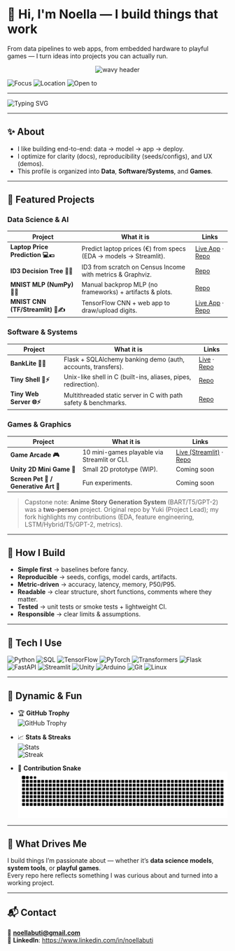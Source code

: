 # 👋 Hi, I'm Noella — I build things that work

From data pipelines to web apps, from embedded hardware to playful games — I turn ideas into projects you can actually run.

<p align="center">
  <img src="https://capsule-render.vercel.app/api?text=Hey%20There!%20I'm%20Noella%20✨&animation=fadeIn&type=waving&color=F75C7E&height=120&fontColor=ffffff" alt="wavy header"/>
</p>

![Focus](https://img.shields.io/badge/focus-Data%20Science%20%7C%20Software%20Systems%20%7C%20Games-F75C7E)
![Location](https://img.shields.io/badge/location-Seattle%20Area-FF7AA2)
![Open to](https://img.shields.io/badge/open%20to-Internships%20%26%20New%20Grad-9B5DE5)

---

![Typing SVG](https://readme-typing-svg.demolab.com?font=Fira+Code&size=24&pause=1000&color=F75C7E&width=600&lines=Data+Science+📊;Software+%26+Systems💻;Games+%26+Graphics🎮;Always+Learning💡)

---

## ✨ About

- I like building end-to-end: data → model → app → deploy.  
- I optimize for clarity (docs), reproducibility (seeds/configs), and UX (demos).  
- This profile is organized into **Data**, **Software/Systems**, and **Games**.

---

## 📌 Featured Projects

### Data Science & AI
| Project | What it is | Links |
|---|---|---|
| **Laptop Price Prediction 💻💶** | Predict laptop prices (€) from specs (EDA → models → Streamlit). | [Live App](https://laptop-prediction-prices.streamlit.app/) · [Repo](https://github.com/NoellaButi/ai-laptop-price-prediction) |
| **ID3 Decision Tree 🌳💼** | ID3 from scratch on Census Income with metrics & Graphviz. | [Repo](https://github.com/NoellaButi/ai-id3-census-income) |
| **MNIST MLP (NumPy) 🔢🧠** | Manual backprop MLP (no frameworks) + artifacts & plots. | [Repo](https://github.com/NoellaButi/ai-mnist-mlp-fromscratch) |
| **MNIST CNN (TF/Streamlit) 🧠✍️** | TensorFlow CNN + web app to draw/upload digits. | [Live App](https://ai-mnist-tf-noella-buti.streamlit.app) · [Repo](https://github.com/NoellaButi/ai-mnist-tf) |

### Software & Systems
| Project | What it is | Links |
|---|---|---|
| **BankLite 🏦🌙** | Flask + SQLAlchemy banking demo (auth, accounts, transfers). | [Live](https://banklite-web.onrender.com/auth/login?next=%2F) · [Repo](https://github.com/NoellaButi/code-banking-app) |
| **Tiny Shell 🐚⚡** | Unix-like shell in C (built-ins, aliases, pipes, redirection). | [Repo](https://github.com/NoellaButi/code-tiny-shell) |
| **Tiny Web Server 🌐⚡** | Multithreaded static server in C with path safety & benchmarks. | [Repo](https://github.com/NoellaButi/code-tinyweb-server) |

### Games & Graphics
| Project | What it is | Links |
|---|---|---|
| **Game Arcade 🎮** | 10 mini-games playable via Streamlit or CLI. | [Live (Streamlit)](https://game-arcade-noella-buti.streamlit.app) · [Repo](https://github.com/NoellaButi/game-arcade) |
| **Unity 2D Mini Game 🎲** | Small 2D prototype (WIP). | Coming soon |
| **Screen Pet 🐾 / Generative Art 🎨** | Fun experiments. | Coming soon |

> Capstone note: **Anime Story Generation System** (BART/T5/GPT-2) was a **two-person** project. Original repo by Yuki (Project Lead); my fork highlights my contributions (EDA, feature engineering, LSTM/Hybrid/T5/GPT-2, metrics).

---

## 🔧 How I Build

- **Simple first** → baselines before fancy.  
- **Reproducible** → seeds, configs, model cards, artifacts.  
- **Metric-driven** → accuracy, latency, memory, P50/P95.  
- **Readable** → clear structure, short functions, comments where they matter.  
- **Tested** → unit tests or smoke tests + lightweight CI.  
- **Responsible** → clear limits & assumptions.

---

## 🧰 Tech I Use

![Python](https://img.shields.io/badge/Python-3.x-F75C7E)
![SQL](https://img.shields.io/badge/SQL-PostgreSQL-F75C7E)
![TensorFlow](https://img.shields.io/badge/ML-TensorFlow-F75C7E)
![PyTorch](https://img.shields.io/badge/ML-PyTorch-F75C7E)
![Transformers](https://img.shields.io/badge/NLP-Transformers-F75C7E)
![Flask](https://img.shields.io/badge/Web-Flask-F75C7E)
![FastAPI](https://img.shields.io/badge/Web-FastAPI-F75C7E)
![Streamlit](https://img.shields.io/badge/Web-Streamlit-F75C7E)
![Unity](https://img.shields.io/badge/Game-Unity-F75C7E)
![Arduino](https://img.shields.io/badge/Hardware-Arduino-F75C7E)
![Git](https://img.shields.io/badge/Version-Git-F75C7E)
![Linux](https://img.shields.io/badge/OS-Linux-F75C7E)

---

## 🌈 Dynamic & Fun

- 🏆 **GitHub Trophy**  
  ![GitHub Trophy](https://github-profile-trophy.vercel.app/?username=NoellaButi&theme=flat&title=Commit,Stars,Repositories,PullRequest&margin-w=15&margin-h=15&no-frame=true&column=4&no-bg=true&color=F75C7E)

- 📈 **Stats & Streaks**  
  ![Stats](https://github-readme-stats.vercel.app/api?username=NoellaButi&show_icons=true&theme=radical&title_color=F75C7E&icon_color=F75C7E&text_color=ffffff&bg_color=141321)  
  ![Streak](https://streak-stats.demolab.com?user=NoellaButi&theme=radical&ring=F75C7E&fire=F75C7E&currStreakLabel=F75C7E)

- 🐍 **Contribution Snake**  
  ![Snake animation](https://raw.githubusercontent.com/NoellaButi/NoellaButi/output/github-contribution-grid-snake.svg)

---

## 🔮 What Drives Me

I build things I’m passionate about — whether it’s **data science models**, **system tools**, or **playful games**.  
Every repo here reflects something I was curious about and turned into a working project.

---

## 📬 Contact

📧 **noellabuti@gmail.com**  
🔗 **LinkedIn**: https://www.linkedin.com/in/noellabuti
